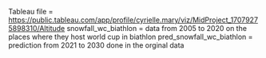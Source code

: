 Tableau file = https://public.tableau.com/app/profile/cyrielle.mary/viz/MidProject_17079275898310/Altitude
snowfall_wc_biathlon = data from 2005 to 2020 on the places where they host world cup in biathlon
pred_snowfall_wc_biathlon = prediction from 2021 to 2030 done in the orginal data
